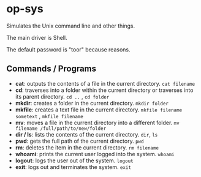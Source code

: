 # op-sys
Simulates the Unix command line and other things.

The main driver is Shell.

The default password is "toor" because reasons.

## Commands / Programs
* **cat**: outputs the contents of a file in the current directory.
```cat filename```
* **cd**: traverses into a folder within the current directory or traverses into its parent directory. 
```cd ..``` , ```cd folder```
* **mkdir**: creates a folder in the current directory.
```mkdir folder```
* **mkfile**: creates a text file in the current directory.
```mkfile filename sometext``` , ```mkfile filename```
* **mv**: moves a file in the current directory into a different folder.
```mv filename /full/path/to/new/folder```
* **dir / ls**: lists the contents of the current directory.
```dir```, ```ls```
* **pwd**: gets the full path of the current directory. ```pwd```
* **rm**: deletes the item in the current directory. ```rm filename```
* **whoami**: prints the current user logged into the system. ```whoami```
* **logout**: logs the user out of the system. ```logout```
* **exit**: logs out and terminates the system. ```exit```
